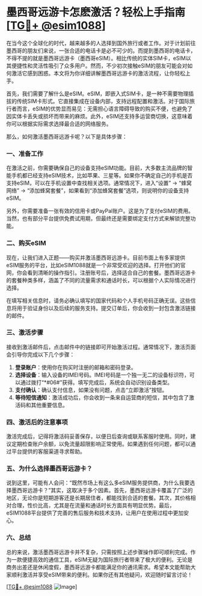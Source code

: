 # 墨西哥远游卡怎麽激活？轻松上手指南[[TG💪+ @esim1088](https://t.me/s/esim1088)]

在当今这个全球化的时代，越来越多的人选择到国外旅行或者工作。对于计划前往墨西哥的朋友们来说，一张合适的电话卡是必不可少的。而提到墨西哥的电话卡，不得不提的就是墨西哥远游卡（墨西哥eSIM）。相比传统的实体SIM卡，eSIM以其便捷性和灵活性吸引了众多用户。然而，不少初次接触eSIM的朋友可能会对如何激活它感到困惑。本文将为你详细讲解墨西哥远游卡的激活流程，让你轻松上手。

首先，我们需要了解什么是eSIM。eSIM，即嵌入式SIM卡，是一种不需要物理插拔的传统SIM卡形式。它直接集成在设备内部，支持远程配置和激活。对于国际旅行者而言，eSIM的优势显而易见：无需担心语言障碍导致的购买不便，也避免了因实体卡丢失或损坏而带来的麻烦。此外，eSIM还支持多运营商切换，这意味着你可以根据实际需求选择最合适的网络服务。

那么，如何激活墨西哥远游卡呢？以下是具体步骤：

### 一、准备工作

在激活之前，你需要确保自己的设备支持eSIM功能。目前，大多数主流品牌的智能手机都已经支持eSIM技术，比如苹果、三星等。如果你不确定自己的手机是否支持eSIM，可以在手机设置中查找相关选项。通常情况下，进入“设置” -> “蜂窝网络” -> “添加蜂窝套餐”，如果看到“添加蜂窝套餐”选项，则说明你的设备支持eSIM。

另外，你需要准备一张有效的信用卡或PayPal账户。这是为了支付eSIM的费用。当然，也有部分平台提供免费试用期，但最终还是需要绑定支付方式来解锁完整功能。

### 二、购买eSIM

现在，让我们进入正题——购买并激活墨西哥远游卡。目前市面上有多家提供eSIM服务的平台，比如eSIM1088就是一个非常受欢迎的选择。打开他们的官网，你会看到清晰的操作指引。注册账号后，选择适合自己的套餐。墨西哥远游卡的套餐种类多样，涵盖了不同的流量需求和通话时长，可以根据个人实际情况进行选择。

在填写相关信息时，请务必确认填写的国家代码和个人手机号码正确无误。这些信息将用于验证身份以及后续的服务支持。提交订单后，你会收到一封包含激活链接的邮件。

### 三、激活步骤

接收到激活邮件后，点击邮件中的链接即可开始激活过程。通常情况下，激活页面会引导你完成以下几个步骤：

1. **登录账户**：使用你在购买时注册的邮箱和密码登录。
2. **选择设备**：输入设备的IMEI号码。IMEI号码是一个独一无二的设备标识符，可以通过拨打“*#06#”获得。填写完成后，系统会自动识别设备类型。
3. **支付确认**：确认支付信息，如果没有问题，点击“立即激活”按钮。
4. **等待短信通知**：激活成功后，你会收到一条来自运营商的短信，其中包含了激活码和其他重要信息。

### 四、激活后的注意事项

激活完成后，记得将激活码妥善保存，以便日后查询或联系客服时使用。同时，建议定期检查账户余额，以免流量超限影响正常使用。如果遇到任何问题，都可以通过平台提供的客服渠道寻求帮助。

### 五、为什么选择墨西哥远游卡？

说到这里，可能有人会问：“既然市场上有这么多eSIM服务提供商，为什么我要选择墨西哥远游卡？”其实，这取决于多个因素。首先，墨西哥远游卡覆盖了广泛的地区，无论你是短期游客还是长期居住者，都能找到合适的套餐。其次，其价格相对合理，性价比高，尤其是在流量和通话时长方面具有明显优势。最后，eSIM1088平台提供了完善的售后服务和技术支持，让用户在使用过程中更加安心。

### 六、总结

总的来说，激活墨西哥远游卡并不复杂，只需按照上述步骤操作即可顺利完成。作为一款便捷高效的通信工具，eSIM无疑为国际旅行者带来了极大的便利。无论是商务出差还是休闲度假，墨西哥远游卡都能满足你的通讯需求。希望本文能帮助大家顺利激活并享受eSIM带来的便利。如果你还有其他疑问，欢迎随时留言讨论！

[[TG💪+ @esim1088](https://t.me/s/esim1088) ![Image](https://i.postimg.cc/4NQfJmqS/Snipaste-2025-05-13-00-14-12.png)]